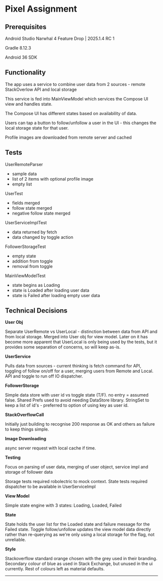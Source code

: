 Pixel Assignment
================


Prerequisites
-------------

Android Studio Narwhal 4 Feature Drop | 2025.1.4 RC 1

Gradle 8.12.3

Android 36 SDK


Functionality
-------------

The app uses a service to combine user data from 2 sources - remote StackOverlow API and local storage

This service is fed into MainViewModel which services the Compose UI view and handles state.

The Compose UI has different states based on availability of data.

Users can tap a button to follow/unfollow a user in the UI - this changes the local storage state for that user.

Profile images are downloaded from remote server and cached

Tests
-----

UserRemoteParser

- sample data
- list of 2 items with optional profile image
- empty list

UserTest

- fields merged
- follow state merged
- negative follow state merged

UserServiceImplTest

- data returned by fetch
- data changed by toggle action

FollowerStorageTest

- empty state
- addition from toggle
- removal from toggle

MainViewModelTest

- state begins as Loading
- state is Loaded after loading user data
- state is Failed after loading empty user data


Technical Decisions
-------------------

**User Obj**

Separate UserRemote vs UserLocal - distinction between data from API and from local storage.
Merged into User obj for view model.
Later on it has become more apparent that UserLocal is only being used by the tests, but it provides some separation of concerns, so will keep as-is.

**UserService**

Pulls data from sources - current thinking is fetch command for API, toggling of follow on/off for a user, merging users from Remote and Local.
API and toggle to run off IO dispatcher.

**FollowerStorage**

Simple data store with user id vs toggle state (T/F). no entry = assumed false.
Shared Prefs used to avoid needing DataStore library. StringSet to keep a list of id's - preferred to option of using key as user id.

**StackOverflowCall**

Initially just building to recognise 200 response as OK and others as failure to keep things simple.

**Image Downloading**

async server request with local cache if time.

**Testing**

Focus on parsing of user data, merging of user object, service impl and storage of follower data

Storage tests required robolectric to mock context. State tests required dispatcher to be available in UserServiceImpl

**View Model**

Simple state engine with 3 states: Loading, Loaded, Failed

**State**

State holds the user list for the Loaded state and failure message for the Failed state. 
Toggle follow/unfollow updates the view model data directly rather than re-querying as we're only using a local storage for the flag, not unreliable.

**Style**

Stackoverflow standard orange chosen with the grey used in their branding. Secondary colour of blue as used in Stack Exchange, but unused in the ui currently.
Rest of colours left as material defaults.

--------------------------------------
